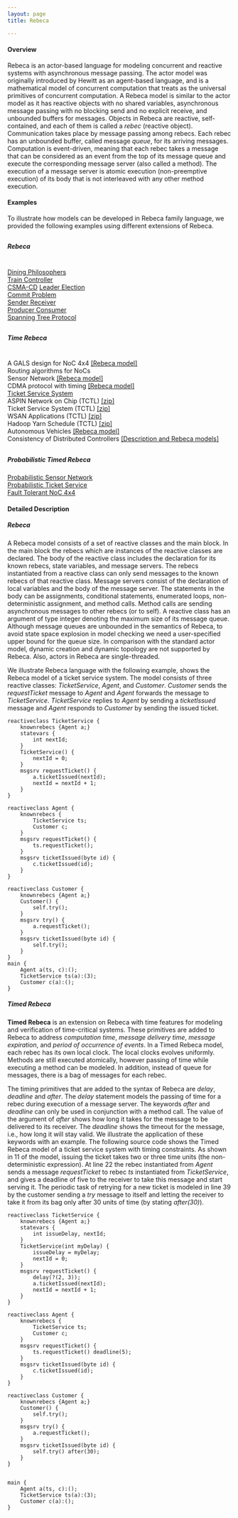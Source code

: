 ```yaml
---
layout: page
title: Rebeca

---
```

#### Overview
Rebeca is an actor-based language for modeling concurrent and reactive systems with asynchronous message passing. The actor model was originally introduced by Hewitt as an agent-based language, and is a mathematical model of concurrent computation that treats as the universal primitives of concurrent computation. A Rebeca model is similar to the actor model as it has reactive objects with no shared variables, asynchronous message passing with no blocking send and no explicit receive, and unbounded buffers for messages. Objects in Rebeca are reactive, self-contained, and each of them is called a _rebec_ (reactive object). Communication takes place by message passing among rebecs. Each rebec has an unbounded buffer, called message _queue_, for its arriving messages. Computation is event-driven, meaning that each rebec takes a message that can be considered as an event from the top of its message queue and execute the corresponding message server (also called a method). The execution of a message server is atomic execution (non-preemptive execution) of its body that is not interleaved with any other method execution.

#### Examples

To illustrate how models can be developed in Rebeca family language, we provided the following examples using different extensions of Rebeca.
<div class="row">
<div class="col s12 m4">
  <div class="icon-block">
    <h2 class="center light-blue-text"><i class="material-icons"></i></h2>
    <h5 class="center">Rebeca<br/><br/></h5>
    <p class="light">
	    <a href="{{ "/allprojects/SysfierExamples/DiningPhilosophers" | relative_url }}">Dining Philosophers</a> <br/>
	    <a href="{{ "/allprojects/SysfierExamples/TrainController" | relative_url }}">Train Controller</a><br/>
	    <a href="{{ "/allprojects/SysfierExamples/CSMACD" | relative_url }}">CSMA-CD</a>
	    <a href="{{ "/allprojects/SysfierExamples/LeaderElection" | relative_url }}">Leader Election</a><br/>
	    <a href="{{ "/allprojects/SysfierExamples/CommitProblem" | relative_url }}">Commit Problem</a><br/>
	    <a href="{{ "/allprojects/SysfierExamples/SenderReceiver" | relative_url }}">Sender Receiver</a><br/>
	    <a href="{{ "/allprojects/SysfierExamples/ProducerConsumer" | relative_url }}">Producer Consumer</a><br/>
	    <a href="{{ "/allprojects/SysfierExamples/SpanningTreeProtocol" | relative_url }}">Spanning Tree Protocol</a><br/>
	</p>
  </div>
</div>
<div class="col s12 m4">
  <div class="icon-block">
    <h2 class="center light-blue-text"><i class="material-icons"></i></h2>
    <h5 class="center">Time Rebeca<br/><br/></h5>
    <p class="light">
	    A GALS design for NoC 4x4 <a href="{{ "/assets/projects/TARO/case-studies/ASPIN.rebeca" | relative_url }}">[Rebeca model]</a><br/>
	    Routing algorithms for NoCs <a href="{{ "/assets/projects/TARO/case-studies/Dyad-OE-XY.zip" | relative_url }}"></a><br/>
	    Sensor Network <a href="{{ "/assets/projects/TARO/case-studies/sensornetwork.rebeca" | relative_url }}">[Rebeca model]</a><br/>
	    CDMA protocol with timing <a href="{{ "/assets/projects/TARO/case-studies/tcsma.rebeca" | relative_url }}">[Rebeca model]</a><br/>
	    <a href="{{ "/allprojects/TAROExamples/TicketService" | relative_url }}">Ticket Service System</a><br/>
	    ASPIN Network on Chip (TCTL) <a href="{{ "/assets/projects/TARO/case-studies/noc-prop.zip" | relative_url }}">[zip]</a><br/>
	    Ticket Service System (TCTL) <a href="{{ "/assets/projects/TARO/case-studies/ticket-service-prop.zip" | relative_url }}">[zip]</a><br/>
	    WSAN Applications (TCTL) <a href="{{ "/assets/projects/TARO/case-studies/tinyos-prop.zip" | relative_url }}">[zip]</a><br/>
	    Hadoop Yarn Schedule (TCTL) <a href="{{ "/assets/projects/TARO/case-studies/yarn-prop.zip" | relative_url }}">[zip]</a><br/>
	    Autonomous Vehicles <a href="{{ "/assets/projects/TARO/case-studies/AutonomousVehicles.rebeca" | relative_url }}">[Rebeca model]</a><br/>
	    Consistency of Distributed Controllers <a href="{{ "/allprojects/DistributedControllers" | relative_url }}">[Description and Rebeca models]</a><br/>
	</p>
  </div>
</div>
<div class="col s12 m4">
  <div class="icon-block">
    <h2 class="center light-blue-text"><i class="material-icons"></i></h2>
    <h5 class="center">Probabilistic Timed Rebeca</h5>
    <p class="light">
	    <a href="{{ "/allprojects/PTRebecaExamples/ProbabilisticSensorNetwork" | relative_url }}">Probabilistic Sensor Network</a><br/>
	    <a href="{{ "/allprojects/PTRebecaExamples/ProbabilisticTicketService" | relative_url }}">Probabilistic Ticket Service</a><br/>
	    <a href="{{ "/allprojects/PTRebecaExamples/FaultTolerantNoC4x4" | relative_url }}">Fault Tolerant NoC 4x4</a><br/>
	</p>
  </div>
</div>
</div> 


#### Detailed Description
##### Rebeca
A Rebeca model consists of a set of reactive classes and the main block. In the main block the rebecs which are instances of the reactive classes are declared.  The body of the reactive class includes the declaration for its known rebecs, state variables, and message servers. The rebecs instantiated from a reactive class can only send messages to the known rebecs of that reactive class. Message servers consist of the declaration of local variables and the body of the message server. The statements in the body can be assignments, conditional statements, enumerated loops, non-deterministic assignment, and method calls. Method calls are sending asynchronous messages to other rebecs (or to self). A reactive class has an argument of type integer denoting the maximum size of its message queue. Although message queues are unbounded in the semantics of Rebeca, to avoid state space explosion in model checking we need a user-specified upper bound for the queue size. In comparison with the standard actor model, dynamic creation and dynamic topology are not supported by Rebeca. Also, actors in Rebeca are single-threaded.

We illustrate Rebeca language with the following example, shows the Rebeca model of a ticket service system. The model consists of three reactive classes: _TicketService_, _Agent_, and _Customer_. _Customer_ sends the _requestTicket_ message to _Agent_ and _Agent_ forwards the message to _TicketService_. _TicketService_ replies to _Agent_ by sending a _ticketIssued_ message and _Agent_ responds to _Customer_ by sending the issued ticket.

```
reactiveclass TicketService {
    knownrebecs {Agent a;}
    statevars {
        int nextId;
    }
    TicketService() {
        nextId = 0;
    }
    msgsrv requestTicket() {
        a.ticketIssued(nextId);
        nextId = nextId + 1;
    }
}

reactiveclass Agent {
    knownrebecs {
        TicketService ts;
        Customer c;
    }
    msgsrv requestTicket() {
        ts.requestTicket();
    }
    msgsrv ticketIssued(byte id) {
        c.ticketIssued(id);
    }
}

reactiveclass Customer {
    knownrebecs {Agent a;}
    Customer() {
        self.try();
    }
    msgsrv try() {
        a.requestTicket();
    }
    msgsrv ticketIssued(byte id) {
        self.try();
    }
}
main {
    Agent a(ts, c):();
    TicketService ts(a):(3);
    Customer c(a):();
}
```

##### Timed Rebeca
**Timed Rebeca** is an extension on Rebeca with time features for modeling and verification of time-critical systems. These primitives are added to Rebeca to address _computation time_, _message delivery time_, _message expiration_, and _period of occurrence of events_. In a Timed Rebeca model, each rebec has its own local clock. The local clocks evolves uniformly. Methods are still executed atomically, however passing of time while executing a method can be modeled. In addition, instead of queue for messages, there is a bag of messages for each rebec.

The timing primitives that are added to the syntax of Rebeca are _delay_, _deadline_ and _after_. The _delay_ statement models the passing of time for a rebec during execution of a message server. The keywords _after_ and _deadline_ can only be used in conjunction with a method call. The value of the argument of _after_ shows how long it takes for the message to be delivered to its receiver. The _deadline_ shows the timeout for the message, i.e., how long it will stay valid. We illustrate the application of these keywords with an example. The following source code shows the Timed Rebeca model of a ticket service system with timing constraints. As shown in 11 of the model, issuing the ticket takes two or three time units (the non-deterministic expression). At line 22 the rebec instantiated from _Agent_ sends a message _requestTicket_ to rebec _ts_ instantiated from  _TicketService_, and gives a deadline of five to the receiver to take this message and start serving it. The periodic task of retrying for a new ticket is modeled in line 39 by the customer sending a _try_ message to itself and letting the receiver to take it from its bag only after 30 units of time (by stating _after(30)_).

```
reactiveclass TicketService {
    knownrebecs {Agent a;}
    statevars {
        int issueDelay, nextId;
    }
    TicketService(int myDelay) {
        issueDelay = myDelay;
        nextId = 0;
    }
    msgsrv requestTicket() {
        delay(?(2, 3));
        a.ticketIssued(nextId); 
        nextId = nextId + 1;
    }
}

reactiveclass Agent {
    knownrebecs {
        TicketService ts;
        Customer c;
    }
    msgsrv requestTicket() {
        ts.requestTicket() deadline(5);
    }
    msgsrv ticketIssued(byte id) {
        c.ticketIssued(id);
    }
}

reactiveclass Customer {
    knownrebecs {Agent a;}
    Customer() {
        self.try();
    }
    msgsrv try() {
        a.requestTicket();
    }
    msgsrv ticketIssued(byte id) {
        self.try() after(30);
    }
}


main {
    Agent a(ts, c):();
    TicketService ts(a):(3);
    Customer c(a):();
}
```
